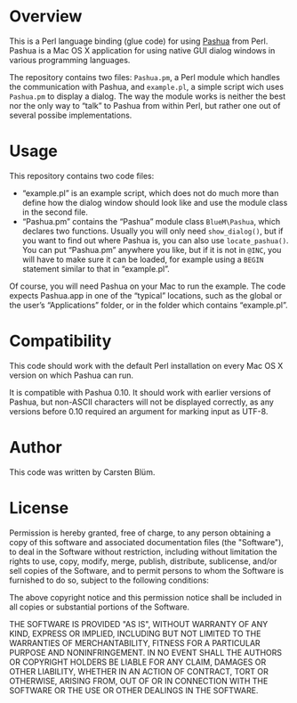 Overview
===========

This is a Perl language binding (glue code) for using [Pashua](http://www.bluem.net/jump/pashua) from Perl. Pashua is a Mac OS X application for using native GUI dialog windows in various programming languages.

The repository contains two files: `Pashua.pm`, a Perl module which handles the communication with Pashua, and `example.pl`, a simple script wich uses `Pashua.pm` to display a dialog. The way the module works is neither the best nor the only way to “talk” to Pashua from within Perl, but rather one out of several possibe implementations.


Usage
======
This repository contains two code files:

* “example.pl” is an example script, which does not do much more than define how the dialog window should look like and use the module class in the second file.
* “Pashua.pm” contains the “Pashua” module class `BlueM\Pashua`, which declares two functions. Usually you will only need `show_dialog()`, but if you want to find out where Pashua is, you can also use `locate_pashua()`. You can put “Pashua.pm” anywhere you like, but if it is not in `@INC`, you will have to make sure it can be loaded, for example using a `BEGIN` statement similar to that in “example.pl”.

Of course, you will need Pashua on your Mac to run the example. The code expects Pashua.app in one of the “typical” locations, such as the global or the user’s “Applications” folder, or in the folder which contains “example.pl”.


Compatibility
=============
This code should work with the default Perl installation on every Mac OS X version on which Pashua can run.

It is compatible with Pashua 0.10. It should work with earlier versions of Pashua, but non-ASCII characters will not be displayed correctly, as any versions before 0.10 required an argument for marking input as UTF-8.


Author
=========
This code was written by Carsten Blüm.


License
=========
Permission is hereby granted, free of charge, to any person obtaining a copy
of this software and associated documentation files (the "Software"), to deal
in the Software without restriction, including without limitation the rights
to use, copy, modify, merge, publish, distribute, sublicense, and/or sell
copies of the Software, and to permit persons to whom the Software is
furnished to do so, subject to the following conditions:

The above copyright notice and this permission notice shall be included in all
copies or substantial portions of the Software.

THE SOFTWARE IS PROVIDED "AS IS", WITHOUT WARRANTY OF ANY KIND, EXPRESS OR
IMPLIED, INCLUDING BUT NOT LIMITED TO THE WARRANTIES OF MERCHANTABILITY,
FITNESS FOR A PARTICULAR PURPOSE AND NONINFRINGEMENT. IN NO EVENT SHALL THE
AUTHORS OR COPYRIGHT HOLDERS BE LIABLE FOR ANY CLAIM, DAMAGES OR OTHER
LIABILITY, WHETHER IN AN ACTION OF CONTRACT, TORT OR OTHERWISE, ARISING FROM,
OUT OF OR IN CONNECTION WITH THE SOFTWARE OR THE USE OR OTHER DEALINGS IN THE
SOFTWARE.
